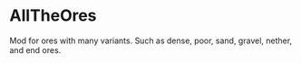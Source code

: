 # AllTheOres
Mod for ores with many variants. Such as dense, poor, sand, gravel, nether, and end ores.
